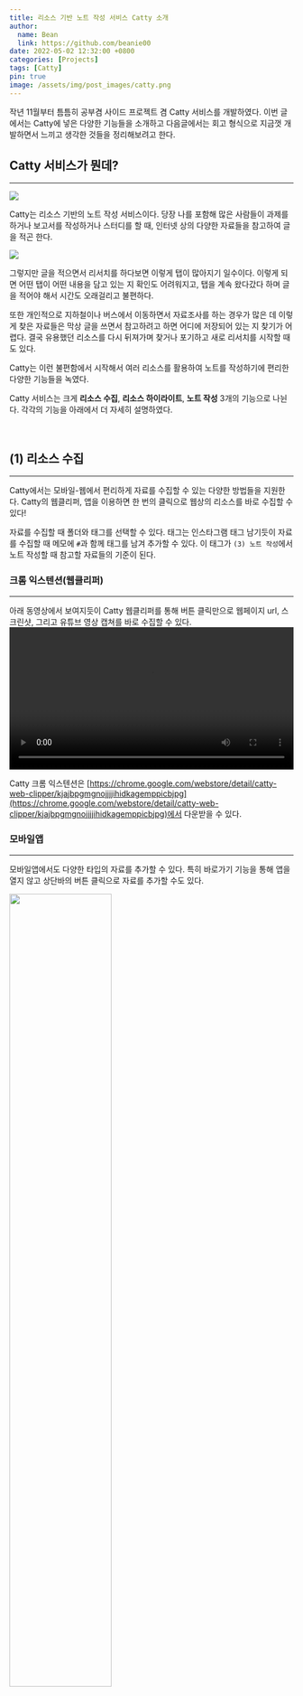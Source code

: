 ```yaml
---
title: 리소스 기반 노트 작성 서비스 Catty 소개
author:
  name: Bean
  link: https://github.com/beanie00
date: 2022-05-02 12:32:00 +0800
categories: [Projects]
tags: [Catty]
pin: true
image: /assets/img/post_images/catty.png
---
```


작년 11월부터 틈틈히 공부겸 사이드 프로젝트 겸 Catty 서비스를 개발하였다. 이번 글에서는 Catty에 넣은 다양한 기능들을 소개하고 다음글에서는 회고 형식으로 지금껏 개발하면서 느끼고 생각한 것들을 정리해보려고 한다.

## Catty 서비스가 뭔데?
---

<div style="text-align: left">
   <img src="/assets/img/post_images/catty.png" />
</div>

Catty는 리소스 기반의 노트 작성 서비스이다. 당장 나를 포함해 많은 사람들이 과제를 하거나 보고서를 작성하거나 스터디를 할 때, 인터넷 상의 다양한 자료들을 참고하여 글을 적곤 한다.

<div style="text-align: left">
   <img src="/assets/img/post_images/catty_introduce6.png" />
</div>

그렇지만 글을 적으면서 리서치를 하다보면 이렇게 탭이 많아지기 일수이다. 이렇게 되면 어떤 탭이 어떤 내용을 담고 있는 지 확인도 어려워지고, 탭을 계속 왔다갔다 하며 글을 적어야 해서 시간도 오래걸리고 불편하다.

또한 개인적으로 지하철이나 버스에서 이동하면서 자료조사를 하는 경우가 많은 데 이렇게 찾은 자료들은 막상 글을 쓰면서 참고하려고 하면 어디에 저장되어 있는 지 찾기가 어렵다. 결국 유용했던 리소스를 다시 뒤져가며 찾거나 포기하고 새로 리서치를 시작할 때도 있다.

 Catty는 이런 불편함에서 시작해서 여러 리소스를 활용하여 노트를 작성하기에 편리한 다양한 기능들을 녹였다.

<!-- * 핵심 키워드
  * 리소스 수집 / 리소스 하이라이트 / 노트 작성

* 기술 스택
  * `React` `Next` `typescript` `Redux-toolkit` `tailwind css` `eslint` `prettier` `Typesense` `Firestore` `AWS Lambda` `AWS S3` `Vercel` -->


Catty 서비스는 크게 **리소스 수집**, **리소스 하이라이트**, **노트 작성** 3개의 기능으로 나뉜다. 각각의 기능을 아래에서 더 자세히 설명하였다.

&nbsp;
## **(1) 리소스 수집**
---
Catty에서는 모바일-웹에서 편리하게 자료를 수집할 수 있는 다양한 방법들을 지원한다. Catty의 웹클리퍼, 앱을 이용하면 한 번의 클릭으로 웹상의 리소스를 바로 수집할 수 있다!

자료를 수집할 때 폴더와 태그를 선택할 수 있다. 태그는 인스타그램 태그 남기듯이 자료를 수집할 때 메모에 `#`과 함께 태그를 남겨 추가할 수 있다. 이 태그가 `(3) 노트 작성`에서 노트 작성할 때 참고할 자료들의 기준이 된다.

### 크롬 익스텐션(웹클리퍼)
---
아래 동영상에서 보여지듯이 Catty 웹클리퍼를 통해 버튼 클릭만으로 웹페이지 url, 스크린샷, 그리고 유튜브 영상 캡쳐를 바로 수집할 수 있다.
<video controls autoplay="autoplay" loop="loop" width="100%">
  <source src="/assets/img/post_images/catty_introduce1.mov" type="video/mp4">
</video>

Catty 크롬 익스텐션은 [https://chrome.google.com/webstore/detail/catty-web-clipper/kjajbpgmgnojjjjihidkagemppicbjpg](https://chrome.google.com/webstore/detail/catty-web-clipper/kjajbpgmgnojjjjihidkagemppicbjpg)에서 다운받을 수 있다.

### 모바일앱
---
모바일앱에서도 다양한 타입의 자료를 추가할 수 있다. 특히 바로가기 기능을 통해 앱을 열지 않고 상단바의 버튼 클릭으로 자료를 추가할 수도 있다.
<div style="text-align: left" >
   <img src="/assets/img/post_images/catty_introduce7.png" width="60%"/>
</div>

### 웹앱
---
웹앱에서는 아래 그림의 화살표가 가리키는 패널에 파일을 드래그 드롭으로 끌어다 놓거나 버튼을 클릭하여 자료를 추가할 수 있다.
<div style="text-align: left">
   <img src="/assets/img/post_images/catty_introduce3.png" />
</div>

&nbsp;
## **(2) 리소스 하이라이트**
---
또한 Catty에서는 리소스 하이라이트 기능을 제공한다. 수집한 리소스에서 특히 중요한 부분을 기록하고, 또한 이렇게 하이라이트한 부분을 통해서 자료 검색도 가능하다. 각각의 자료 타입에 대한 하이라이트 사용 예시는 아래에서 확인할 수 있다.

### 북마크 하이라이트
---
Catty 웹에서 수집한 북마크 자료를 보다 읽기 편한 읽기모드로 확인할 수 있다. 이 읽기모드에서 중요한 내용을 드래그 하면 하이라이트 팝업이 뜬다. 여기서 `Add highlight` 버튼을 누르면 북마크 하이라이트가 추가된다.

<video controls autoplay="autoplay" loop="loop" width="100%">
  <source src="/assets/img/post_images/catty_introduce2.mov" type="video/webm">
</video>
<!-- <div style="text-align: left">
  <video width="100%" controls src="/assets/img/post_images/catty_introduce2.mov"></video>
</div> -->

### 유튜브 하이라이트
---
Catty 웹에서 수집한 북마크 자료를 보다 읽기 편한 읽기모드로 확인할 수 있다. 이 읽기모드에서 중요한 내용을 드래그 하면 하이라이트 팝업이 뜬다. 여기서 `Add highlight` 버튼을 누르면 북마크 하이라이트가 추가된다.

<div style="text-align: left">
   <img src="/assets/img/post_images/catty_introduce5.png" />
</div>

### PDF 하이라이트
---
업로드한 PDF 파일이나 북마크 중 url이 '.pdf'로 끝나는 자료는 PDF 최적화 보기가 제공된다. 이 PDF view에서 북마크 때와 마찬가지로 중요한 내용을 드래그 한 뒤 메모를 추가하여 하이라이트를 남길 수 있다.
<video controls autoplay="autoplay" loop="loop" width="100%">
  <source src="/assets/img/post_images/catty_introduce4.mov" type="video/webm">
</video>

&nbsp;
## **(3) 노트 작성**
---
이제 이렇게 수집한 자료들을 듀얼뷰로 동시에 확인하며 노트를 작성할 수 있다! 앞서 모은 자료들 중 노트를 쓸 때 참고하고 싶은 자료들의 폴더와 태그를 지정하면 그 자료들을 참고할 수 있다.

<div style="text-align: left">
   <img src="/assets/img/post_images/catty_introduce9.png" width="70%"/>
</div>

\
&nbsp;
이제 이렇게 보다 빠르고 쉽게 나만의 노트를 작성할 준비가 모두 끝났다!

<video controls autoplay="autoplay" loop="loop" width="100%">
  <source src="/assets/img/post_images/catty_introduce8.mov" type="video/webm">
</video>

\
&nbsp;
p.s. Catty 서비스가 더 궁금하다면 [https://www.cattynote.com/](https://www.cattynote.com/)에서 무료로 사용해볼 수 있어요. 놀러오세요!